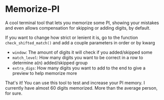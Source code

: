 # Memorize-PI
A cool terminal tool that lets you memorize some PI, showing your mistakes and even allows compensation for skipping or adding digits, by default.

If you want to change how strict or lenient it is, go to the function `check_shifted_match()` and add a couple parameters in order or by kwarg
- `window`: The amount of digits it will check if you added/skipped some
- `match_level`: How many digits you want to be correct in a row to determine a(n) added/skipped group
- `extra_digs`: How many digits you want to add to the end to give a preview to help memorize more

That's it! You can use this tool to test and increase your PI memory. I currently have almost 60 digits memorized. More than the average person, for sure.
